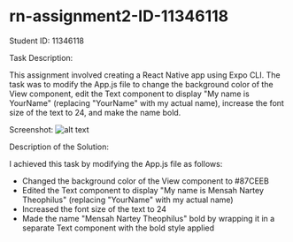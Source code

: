 # rn-assignment2-ID-11346118
Student ID: 11346118

Task Description:

This assignment involved creating a React Native app using Expo CLI. The task was to modify the App.js file to change the background color of the View component, edit the Text component to display "My name is YourName" (replacing "YourName" with my actual name), increase the font size of the text to 24, and make the name bold.

Screenshot:
![alt text](202_A2_ID_11346118.png)

Description of the Solution:

I achieved this task by modifying the App.js file as follows:

- Changed the background color of the View component to #87CEEB
- Edited the Text component to display "My name is Mensah Nartey Theophilus" (replacing "YourName" with my actual name)
- Increased the font size of the text to 24
- Made the name "Mensah Nartey Theophilus" bold by wrapping it in a separate Text component with the bold style applied
